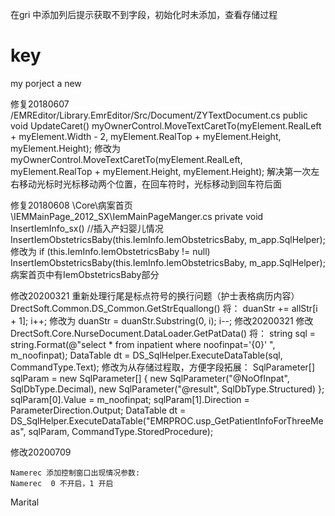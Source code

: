 在gri 中添加列后提示获取不到字段，初始化时未添加，查看存储过程

# key
my porject
a new 

修复20180607
/EMREditor/Library.EmrEditor/Src/Document/ZYTextDocument.cs
   public void UpdateCaret()
      myOwnerControl.MoveTextCaretTo(myElement.RealLeft + myElement.Width - 2, myElement.RealTop + myElement.Height, myElement.Height);
	   修改为
       myOwnerControl.MoveTextCaretTo(myElement.RealLeft, myElement.RealTop + myElement.Height, myElement.Height); 
解决第一次左右移动光标时光标移动两个位置，在回车符时，光标移动到回车符后面

修复20180608
\Core\病案首页\IEMMainPage_2012_SX\IemMainPageManger.cs
    private void InsertIemInfo_sx()
	   //插入产妇婴儿情况
	   InsertIemObstetricsBaby(this.IemInfo.IemObstetricsBaby, m_app.SqlHelper);
	   修改为
       if (this.IemInfo.IemObstetricsBaby != null)
            InsertIemObstetricsBaby(this.IemInfo.IemObstetricsBaby, m_app.SqlHelper);
病案首页中有IemObstetricsBaby部分

修改20200321 重新处理行尾是标点符号的换行问题（护士表格病历内容）
    DrectSoft.Common.DS_Common.GetStrEquallong()
		 将：
		 duanStr += allStr[i + 1];
		 i++;
		 修改为
		 duanStr = duanStr.Substring(0, i);
		 i--;
修改20200321 修改
	DrectSoft.Core.NurseDocument.DataLoader.GetPatData()
	将：
		string sql = string.Format(@"select * from inpatient where noofinpat='{0}' ", m_noofinpat);
		DataTable dt = DS_SqlHelper.ExecuteDataTable(sql, CommandType.Text);
	修改为从存储过程取，方便字段拓展：
	SqlParameter[] sqlParam = new SqlParameter[] 
                {
                    new SqlParameter("@NoOfInpat", SqlDbType.Decimal),
                    new SqlParameter("@result", SqlDbType.Structured)
                };
                sqlParam[0].Value = m_noofinpat;
                sqlParam[1].Direction = ParameterDirection.Output;
                DataTable dt = DS_SqlHelper.ExecuteDataTable("EMRPROC.usp_GetPatientInfoForThreeMeas", sqlParam, CommandType.StoredProcedure);

修改20200709 
    
    Namerec 添加控制窗口出现情况参数:
    Namerec	 0 不开启，1 开启

Marital
